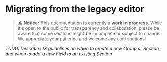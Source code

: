 # Migrating from the legacy editor

> ⚠️ **Notice:** This documentation is currently a **work in progress**. While it's open to the public for transparency and collaboration, please be aware that some sections might be incomplete or subject to change. We appreciate your patience and welcome any contributions!


_TODO: Describe UX guidelines on when to create a new Group or Section, and when to add a new Field to an existing Section._
